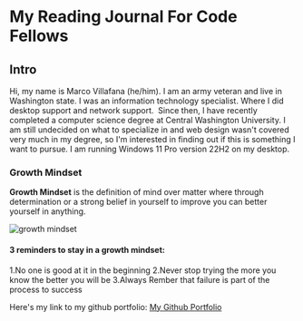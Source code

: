 # My Reading Journal For Code Fellows

## Intro

Hi, my name is Marco Villafana (he/him). I am an army veteran and live in Washington state. I was an information technology specialist. Where I did desktop support and network support.  Since then, I have recently completed a computer science degree at Central Washington University. I am still undecided on what to specialize in and web design wasn't covered very much in my degree, so I'm interested in finding out if this is something I want to pursue. I am running Windows 11 Pro version 22H2 on my desktop. 

### Growth Mindset

**Growth Mindset** is the definition of mind over matter where through determination or a strong belief in yourself to improve you can better yourself in anything.  

![growth mindset](https://sites.dartmouth.edu/learning/files/2017/05/Growth-Mindset_Copyright-Big-Change1.jpg)

#### 3 reminders to stay in a growth mindset:

1.No one is good at it in the beginning
2.Never stop trying the more you know the better you will be
3.Always Rember that failure is part of the process to success

Here's my link to my github portfolio: [My Github Portfolio](https://github.com/villafanam)

